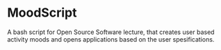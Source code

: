 # MoodScript
A bash script for Open Source Software lecture, that creates user based activity moods and opens applications based on the user spesifications.

